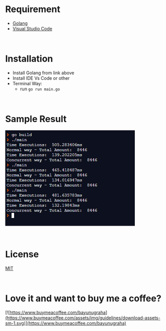 # Requirement

- [Golang](https://golang.org/dl/)
- [Visual Studio Code](https://code.visualstudio.com/download)

<br>

# Installation

- Install Golang from link above
- Install IDE Vs Code or other
- Terminal Way:
  - run `go run main.go`

<br>

# Sample Result

![Result](./Result.png)

<br>

# License

[MIT](../../LICENSE)

<br>

# Love it and want to buy me a coffee?

[![https://www.buymeacoffee.com/bayunugraha](https://www.buymeacoffee.com/assets/img/guidelines/download-assets-sm-1.svg)](https://www.buymeacoffee.com/bayunugraha)
